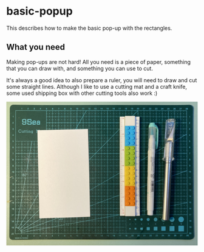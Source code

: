 # basic-popup
This describes how to make the basic pop-up with the rectangles.

## What you need
Making pop-ups are not hard! All you need is a piece of paper, something that you can draw with, and something you can use to cut. 

It's always a good idea to also prepare a ruler, you will need to draw and cut some straight lines. Although I like to use a cutting mat and a craft knife, some used shipping box with other cutting tools also work :)

![Image of step 0](https://github.com/Ruhan-Yang/basic-popup/blob/master/Steps/Step%200.jpg)

